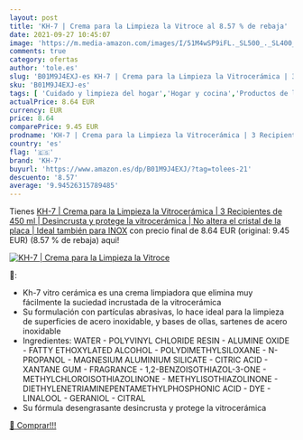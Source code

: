 ```yaml
---
layout: post
title: 'KH-7 | Crema para la Limpieza la Vitroce al 8.57 % de rebaja'
date: 2021-09-27 10:45:07
image: 'https://m.media-amazon.com/images/I/51M4wSP9iFL._SL500_._SL400_.jpg'
comments: true
category: ofertas
author: 'tole.es'
slug: 'B01M9J4EXJ-es KH-7 | Crema para la Limpieza la Vitrocerámica | 3...'
sku: 'B01M9J4EXJ-es'
tags: [ 'Cuidado y limpieza del hogar','Hogar y cocina','Productos de limpieza para el hogar','Salud y cuidado personal','kh-7', ]
actualPrice: 8.64 EUR
currency: EUR
price: 8.64
comparePrice: 9.45 EUR
prodname: 'KH-7 | Crema para la Limpieza la Vitrocerámica | 3 Recipientes de 450 ml | Desincrusta y protege la vitrocerámica | No altera el cristal de la placa | Ideal también para INOX'
country: 'es'
flag: '🇪🇸'
brand: 'KH-7'
buyurl: 'https://www.amazon.es/dp/B01M9J4EXJ/?tag=tolees-21'
descuento: '8.57'
average: '9.94526315789485'
---
```


Tienes [KH-7 | Crema para la Limpieza la Vitrocerámica | 3 Recipientes de 450 ml | Desincrusta y protege la vitrocerámica | No altera el cristal de la placa | Ideal también para INOX](https://www.amazon.es/dp/B01M9J4EXJ/?tag=tolees-21) con precio final de  8.64 EUR (original: 9.45 EUR) (8.57 %  de rebaja) aqui!

[![KH-7 | Crema para la Limpieza la Vitroce](https://m.media-amazon.com/images/I/51M4wSP9iFL._SL500_._SL400_.jpg)](https://www.amazon.es/dp/B01M9J4EXJ/?tag=tolees-21)

🔎:

- Kh-7 vitro cerámica es una crema limpiadora que elimina muy fácilmente la suciedad incrustada de la vitrocerámica
- Su formulación con partículas abrasivas, lo hace ideal para la limpieza de superficies de acero inoxidable, y bases de ollas, sartenes de acero inoxidable
- Ingredientes: WATER - POLYVINYL CHLORIDE RESIN - ALUMINE OXIDE - FATTY ETHOXYLATED ALCOHOL - POLYDIMETHYLSILOXANE - N-PROPANOL - MAGNESIUM ALUMINIUM SILICATE - CITRIC ACID - XANTANE GUM - FRAGRANCE - 1,2-BENZOISOTHIAZOL-3-ONE - METHYLCHLOROISOTHIAZOLINONE - METHYLISOTHIAZOLINONE - DIETHYLENETRIAMINEPENTAMETHYLPHOSPHONIC ACID - DYE - LINALOOL - GERANIOL - CITRAL
- Su fórmula desengrasante desincrusta y protege la vitrocerámica

[🛒 Comprar!!!](https://www.amazon.es/dp/B01M9J4EXJ/?tag=tolees-21)
